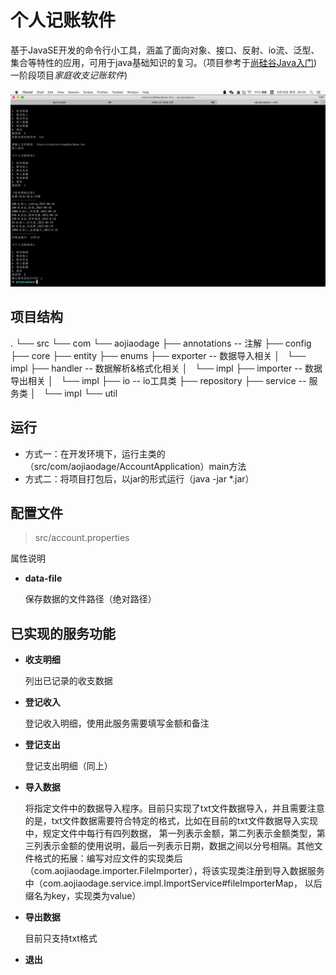 # 个人记账软件

基于JavaSE开发的命令行小工具，涵盖了面向对象、接口、反射、io流、泛型、集合等特性的应用，可用于java基础知识的复习。（项目参考于[尚硅谷Java入门](https://www.bilibili.com/video/BV1Kb411W75N)) 一阶段项目*家庭收支记账软件*)

![img.png](img.png)

## 项目结构

.
└── src
    └── com
        └── aojiaodage
            ├── annotations -- 注解
            ├── config
            ├── core
            ├── entity
            ├── enums
            ├── exporter -- 数据导入相关
            │   └── impl 
            ├── handler -- 数据解析&格式化相关
            │   └── impl
            ├── importer -- 数据导出相关
            │   └── impl
            ├── io -- io工具类
            ├── repository
            ├── service -- 服务类
            │   └── impl 
            └── util

## 运行

- 方式一：在开发环境下，运行主类的（src/com/aojiaodage/AccountApplication）main方法
- 方式二：将项目打包后，以jar的形式运行（java -jar *.jar）

## 配置文件

> src/account.properties

属性说明

* **data-file**

    保存数据的文件路径（绝对路径）

## 已实现的服务功能

- **收支明细**
  
    列出已记录的收支数据
  
- **登记收入**

    登记收入明细，使用此服务需要填写金额和备注
  
- **登记支出**

    登记支出明细（同上）
  
- **导入数据**
    
    将指定文件中的数据导入程序。目前只实现了txt文件数据导入，并且需要注意的是，txt文件数据需要符合特定的格式，比如在目前的txt文件数据导入实现中，规定文件中每行有四列数据， 
  第一列表示金额，第二列表示金额类型，第三列表示金额的使用说明，最后一列表示日期，数据之间以分号相隔。其他文件格式的拓展：编写对应文件的实现类后（com.aojiaodage.importer.FileImporter），将该实现类注册到导入数据服务中（com.aojiaodage.service.impl.ImportService#fileImporterMap，
  以后缀名为key，实现类为value）
  
- **导出数据**
    
    目前只支持txt格式
    
- **退出**